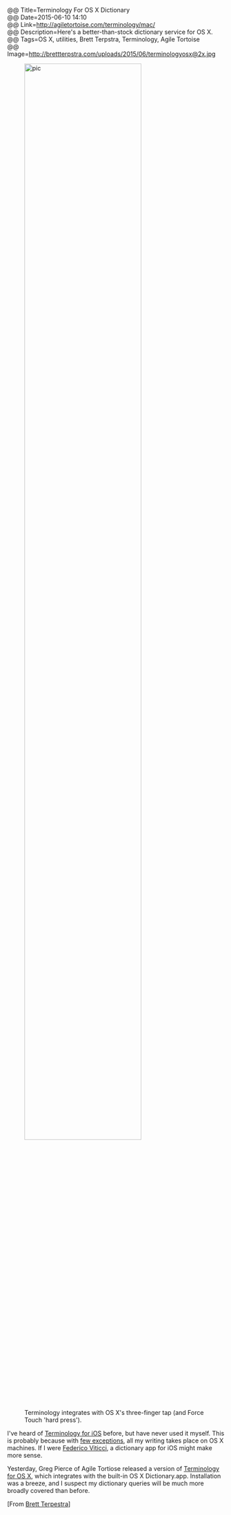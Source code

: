 @@ Title=Terminology For OS X Dictionary  
@@ Date=2015-06-10 14:10  
@@ Link=http://agiletortoise.com/terminology/mac/  
@@ Description=Here's a better-than-stock dictionary service for OS X.  
@@ Tags=OS X, utilities, Brett Terpstra, Terminology, Agile Tortoise  
@@ Image=http://brettterpstra.com/uploads/2015/06/terminologyosx@2x.jpg  

<figure class="figleft">
	<a class="nohover" href="http://brettterpstra.com/uploads/2015/06/terminologyosx@2x.jpg">
		<img src="http://brettterpstra.com/uploads/2015/06/terminologyosx@2x.jpg" alt="pic" width="80%" />
	</a>
	<figcaption>Terminology integrates with OS X's three-finger tap (and Force Touch 'hard press'). </figcaption>
</figure>

I've heard of [Terminology for iOS][apple] before, but have never used it myself. This is probably because with [few exceptions][theoveranalyzed], all my writing takes place on OS X machines. If I were [Federico Viticci][macstories], a dictionary app for iOS might make more sense.

Yesterday, Greg Pierce of Agile Tortiose released a version of [Terminology for OS X][term], which integrates with the built-in OS X Dictionary.app. Installation was a breeze, and I suspect my dictionary queries will be much more broadly covered than before.

[From [Brett Terpestra][brettterpstra]]

[apple]: https://itunes.apple.com/us/app/terminology-3-extensible-dictionary/id687798859?at=1l3vx9s
[brettterpstra]: http://brettterpstra.com/2015/06/10/the-terminology-dictionary-for-mac/
[macstories]: http://www.macstories.net/stories/ipad-air-2-review-why-the-ipad-became-my-main-computer/
[term]: http://agiletortoise.com/terminology/mac/
[theoveranalyzed]: http://www.theoveranalyzed.net/2015/3/31/macbookless